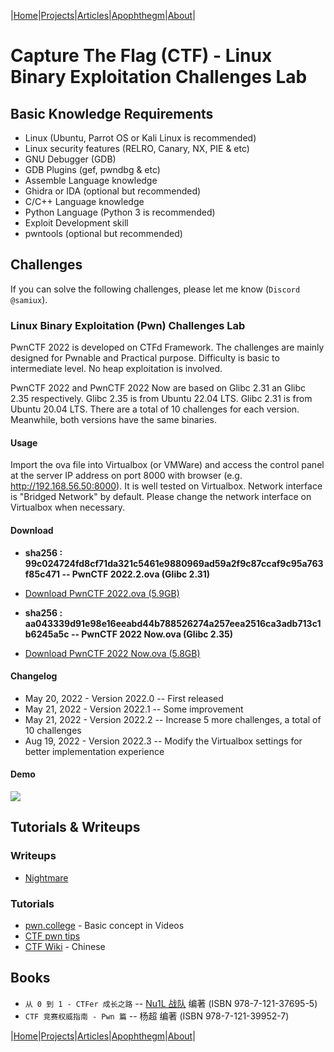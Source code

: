|[Home](/README.md)|[Projects](/projects.md)|[Articles](/articles.md)|[Apophthegm](/apophthegm.md)|[About](/about.md)|

# Capture The Flag (CTF) - Linux Binary Exploitation Challenges Lab

## Basic Knowledge Requirements

- Linux  (Ubuntu, Parrot OS or Kali Linux is recommended)
- Linux security features  (RELRO, Canary, NX, PIE & etc)
- GNU Debugger (GDB)  
- GDB Plugins (gef, pwndbg & etc)  
- Assemble Language knowledge 
- Ghidra or IDA (optional but recommended)
- C/C++ Language knowledge 
- Python Language  (Python 3 is recommended)
- Exploit Development skill 
- pwntools (optional but recommended)  

## Challenges

If you can solve the following challenges, please let me know (```Discord @samiux```).  

### Linux Binary Exploitation (Pwn) Challenges Lab

PwnCTF 2022 is developed on CTFd Framework.  The challenges are mainly designed for Pwnable and Practical purpose.  Difficulty is basic to intermediate level.  No heap exploitation is involved.

PwnCTF 2022 and PwnCTF 2022 Now are based on Glibc 2.31 an Glibc 2.35 respectively.  Glibc 2.35 is from Ubuntu 22.04 LTS.  Glibc 2.31 is from Ubuntu 20.04 LTS.  There are a total of 10 challenges for each version.  Meanwhile, both versions have the same binaries.

#### Usage

Import the ova file into Virtualbox (or VMWare) and access the control panel at the server IP address on port 8000 with browser (e.g. http://192.168.56.50:8000).  It is well tested on Virtualbox.  Network interface is "Bridged Network" by default.  Please change the network interface on Virtualbox when necessary.  

#### Download

- __sha256 : 99c024724fd8cf71da321c5461e9880969ad59a2f9c87ccaf9c95a763f85c471 -- PwnCTF 2022.2.ova (Glibc 2.31)__  

- [Download PwnCTF 2022.ova (5.9GB)](https://drive.google.com/file/d/1XgQ3PAbL4im6vJUMbfiMisXsov_gew_L/view?usp=sharing)  

- __sha256 : aa043339d91e98e16eeabd44b788526274a257eea2516ca3adb713c1b6245a5c -- PwnCTF 2022 Now.ova (Glibc 2.35)__  

- [Download PwnCTF 2022 Now.ova (5.8GB)](https://drive.google.com/file/d/13qwOhI_6jV4FNnJeoAO0_K5CdZp_qp2J/view?usp=sharing)  

#### Changelog

- May 20, 2022 - Version 2022.0 -- First released  
- May 21, 2022 - Version 2022.1 -- Some improvement  
- May 21, 2022 - Version 2022.2 -- Increase 5 more challenges, a total of 10 challenges  
- Aug 19, 2022 - Version 2022.3 -- Modify the Virtualbox settings for better implementation experience  

#### Demo

[![](https://img.youtube.com/vi/dpziHIbRYXM/0.jpg)](https://youtu.be/dpziHIbRYXM "PwnCTF 2022 Now Demo")  

## Tutorials & Writeups

### Writeups  
- [Nightmare](https://guyinatuxedo.github.io/)  

### Tutorials  
- [pwn.college](https://pwn.college/)  - Basic concept in Videos   
- [CTF pwn tips](https://github.com/Naetw/CTF-pwn-tips)  
- [CTF Wiki](https://ctf-wiki.org/)  - Chinese  

## Books

- ```从 0 到 1 - CTFer 成长之路``` -- [Nu1L 战队]( https://www.nu1l.com/#/) 编著  (ISBN 978-7-121-37695-5)  
- ```CTF 竞赛权威指南 - Pwn 篇``` -- 杨超 编著  (ISBN 978-7-121-39952-7)  

|[Home](/README.md)|[Projects](/projects.md)|[Articles](/articles.md)|[Apophthegm](/apophthegm.md)|[About](/about.md)|
